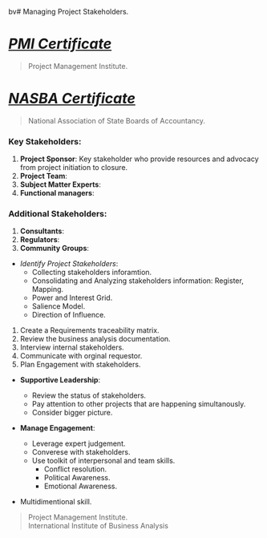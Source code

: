bv# Managing Project Stakeholders.
# [*PMI Certificate*](https://www.linkedin.com/learning/certificates/79d7ccad41db58885cc2680e2cd2e4c09ad75e06fb53d8305d742e750829b55c)
> Project Management Institute.
# [*NASBA Certificate*](https://www.linkedin.com/learning/certificates/65a8a70a37e443224828634c009300241102f13cc61cea69e2241e129a5cf784?u=60693444)
> National Association of State Boards of Accountancy.

### Key Stakeholders:
1. **Project Sponsor**: Key stakeholder who provide resources and advocacy from project initiation to closure.
2. **Project Team**:
3. **Subject Matter Experts**:
4. **Functional managers**:
### Additional Stakeholders:
1. **Consultants**:
2. **Regulators**:
3. **Community Groups**:

- *Identify Project Stakeholders*:
    - Collecting stakeholders inforamtion.
    - Consolidating and Analyzing stakeholders information: Register, Mapping.
    - Power and Interest Grid.
    - Salience Model.
    - Direction of Influence.

1. Create a Requirements traceability matrix.
2. Review the business analysis documentation.
3. Interview internal stakeholders.
4. Communicate with orginal requestor.
5. Plan Engagement with stakeholders.

- **Supportive Leadership**:
    - Review the status of stakeholders.
    - Pay attention to other projects that are happening simultanously.
    - Consider bigger picture.
- **Manage Engagement**:
    - Leverage expert judgement.
    - Converese with stakeholders.
    - Use toolkit of interpersonal and team skills.
        - Conflict resolution.
        - Political Awareness.
        - Emotional Awareness.

- Multidimentional skill. 
> Project Management Institute.</br>
> International Institute of Business Analysis



